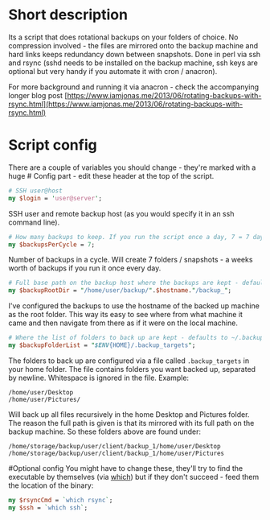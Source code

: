# Short description
Its a script that does rotational backups on your folders of choice. No compression involved - the files are mirrored onto the backup machine and hard links keeps redundancy down between snapshots. Done in perl via ssh and rsync (sshd  needs to be installed on the backup machine, ssh keys are optional but very handy if you automate it with cron / anacron).

For more background and running it via anacron - check the accompanying longer blog post [https://www.iamjonas.me/2013/06/rotating-backups-with-rsync.html](https://www.iamjonas.me/2013/06/rotating-backups-with-rsync.html)

# Script config
There are a couple of variables you should change - they're marked with a huge # Config part - edit these header at the top of the script.
```perl
# SSH user@host
my $login = 'user@server';
```
SSH user and remote backup host (as you would specify it in an ssh command line).

```perl
# How many backups to keep. If you run the script once a day, 7 = 7 days of backups
my $backupsPerCycle = 7;
```
Number of backups in a cycle. Will create 7 folders / snapshots - a weeks worth of backups if you run it once every day.

```perl
# Full base path on the backup host where the backups are kept - defaults to
my $backupRootDir = "/home/user/backup/".$hostname."/backup_";
```
I've configured the backups to use the hostname of the backed up machine as the root folder. This way its easy to see where from what machine it came and then navigate from there as if it were on the local machine.

```perl
# Where the list of folders to back up are kept - defaults to ~/.backup_targets
my $backupFolderList = "$ENV{HOME}/.backup_targets";
```
The folders to back up are configured via a file called `.backup_targets` in your home folder. The file contains folders you want backed up, separated by newline. Whitespace is ignored in the file. Example:
```
/home/user/Desktop
/home/user/Pictures/
```
Will back up all files recursively in the home Desktop and Pictures folder. The reason the full path is given is that its mirrored with its full path on the backup machine. So these folders above are found under:
```
/home/storage/backup/user/client/backup_1/home/user/Desktop
/home/storage/backup/user/client/backup_1/home/user/Pictures
```
#Optional config
You might have to change these, they'll try to find the executable by themselves (via [which](http://linux.die.net/man/1/which)) but if they don't succeed - feed them the location of the binary:
```perl
my $rsyncCmd = `which rsync`;
my $ssh = `which ssh`;
```
